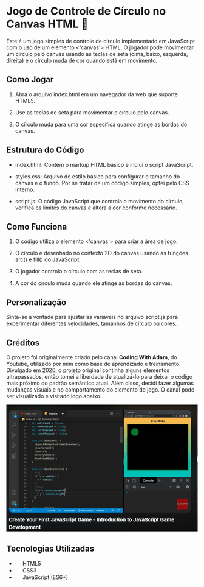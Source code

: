 # Jogo de Controle de Círculo no Canvas HTML 🔴
Este é um jogo simples de controle de círculo implementado em JavaScript com o uso de um elemento <'canvas'> HTML. O jogador pode movimentar um círculo pelo canvas usando as teclas de seta (cima, baixo, esquerda, direita) e o círculo muda de cor quando está em movimento.

## Como Jogar
1. Abra o arquivo index.html em um navegador da web que suporte HTML5.

2. Use as teclas de seta para movimentar o círculo pelo canvas.

3. O círculo muda para uma cor específica quando atinge as bordas do canvas.

## Estrutura do Código
- index.html: Contém o markup HTML básico e inclui o script JavaScript.

- styles.css: Arquivo de estilo básico para configurar o tamanho do canvas e o fundo. Por se tratar de um código simples, optei pelo CSS interno.

- script.js: O código JavaScript que controla o movimento do círculo, verifica os limites do canvas e altera a cor conforme necessário.

## Como Funciona

1. O código utiliza o elemento <'canvas'> para criar a área de jogo.

2. O círculo é desenhado no contexto 2D do canvas usando as funções arc() e fill() do JavaScript.

3. O jogador controla o círculo com as teclas de seta.

4. A cor do círculo muda quando ele atinge as bordas do canvas.

## Personalização
Sinta-se à vontade para ajustar as variáveis no arquivo script.js para experimentar diferentes velocidades, tamanhos de círculo ou cores.

## Créditos
O projeto foi originalmente criado pelo canal <strong>Coding With Adam</strong>, do Youtube, utilizado por mim como base de aprendizado e treinamento. Divulgado em 2020, o projeto original continha alguns elementos ultrapassados, então tomei a liberdade de atualizá-lo para deixar o código mais próximo do padrão semântico atual. Além disso, decidi fazer algumas mudanças visuais e no comportamento do elemento de jogo. O canal pode ser visualizado e visitado logo abaixo.
<br>

<a href="https://www.youtube.com/watch?v=UUFPEgRKwf4" target="_blank">
    <img src="./img/youtube.gif" alt="gif do canal Coding With Adam">
</a>

## Tecnologias Utilizadas
- <img src="https://cdn.jsdelivr.net/gh/devicons/devicon/icons/html5/html5-original.svg" height="15" width="15"> HTML5
- <img src="https://cdn.jsdelivr.net/gh/devicons/devicon/icons/css3/css3-original.svg" height="15" width="15"> CSS3 
- <img src="https://cdn.jsdelivr.net/gh/devicons/devicon/icons/javascript/javascript-original.svg" height="15" width="15"> JavaScript (ES6+)

